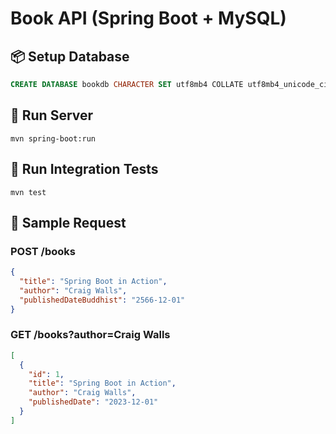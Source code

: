
# Book API (Spring Boot + MySQL)

## 📦 Setup Database

```sql
CREATE DATABASE bookdb CHARACTER SET utf8mb4 COLLATE utf8mb4_unicode_ci;
```

## 🚀 Run Server

```
mvn spring-boot:run
```

## 🧪 Run Integration Tests

```
mvn test
```

## 📌 Sample Request

### POST /books

```json
{
  "title": "Spring Boot in Action",
  "author": "Craig Walls",
  "publishedDateBuddhist": "2566-12-01"
}
```

### GET /books?author=Craig Walls

```json
[
  {
    "id": 1,
    "title": "Spring Boot in Action",
    "author": "Craig Walls",
    "publishedDate": "2023-12-01"
  }
]
```
